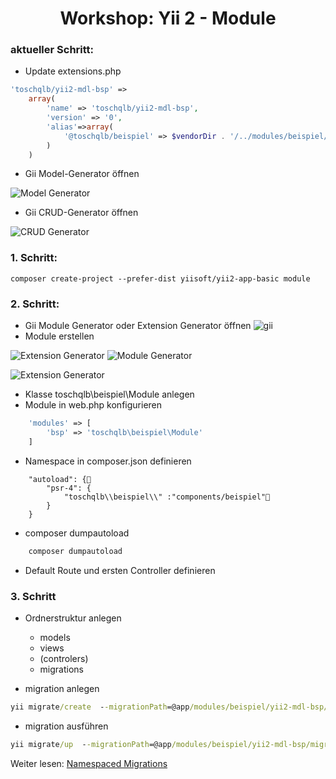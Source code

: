 <h1 align="center">Workshop: Yii 2 - Module</h1>

### aktueller Schritt:
- Update extensions.php
```php
'toschqlb/yii2-mdl-bsp' =>
    array(
        'name' => 'toschqlb/yii2-mdl-bsp',
        'version' => '0',
        'alias'=>array(
            '@toschqlb/beispiel' => $vendorDir . '/../modules/beispiel/yii2-mdl-bsp',
        )
    )
``` 
- Gii Model-Generator öffnen

![Model Generator](https://github.com/ToSchQLB/yii2_module_schulung/raw/master/images/05_mdl_gen.jpg)
- Gii CRUD-Generator öffnen

![CRUD Generator](https://github.com/ToSchQLB/yii2_module_schulung/raw/master/images/06_crud_gen.jpg)

### 1. Schritt:
```
composer create-project --prefer-dist yiisoft/yii2-app-basic module
```
### 2. Schritt:
- Gii Module Generator oder Extension Generator öffnen
![gii](https://github.com/ToSchQLB/yii2_module_schulung/raw/master/images/01_gii.jpg)
- Module erstellen

![Extension Generator](https://github.com/ToSchQLB/yii2_module_schulung/raw/master/images/02_ext_gen.jpg)
![Module Generator](https://github.com/ToSchQLB/yii2_module_schulung/raw/master/images/03_mdl_gen.jpg)


![Extension Generator](https://github.com/ToSchQLB/yii2_module_schulung/raw/master/images/04_mdl_gen_result.jpg)

- Klasse toschqlb\beispiel\Module anlegen
- Module in web.php konfigurieren

```php
    'modules' => [
        'bsp' => 'toschqlb\beispiel\Module'
    ]
```
- Namespace in composer.json definieren
```
    "autoload": {
        "psr-4": {
            "toschqlb\\beispiel\\" :"components/beispiel"
        }
    }
```
- composer dumpautoload
```cmd
    composer dumpautoload
```
- Default Route und ersten Controller definieren
### 3. Schritt
- Ordnerstruktur anlegen
    - models
    - views
    - (controlers)
    - migrations
    
- migration anlegen
```cmd
yii migrate/create  --migrationPath=@app/modules/beispiel/yii2-mdl-bsp/migrations create_user_table --fields="name:string,passwort:string,mail:string"
```
- migration ausführen
```cmd
yii migrate/up  --migrationPath=@app/modules/beispiel/yii2-mdl-bsp/migrations
```
Weiter lesen: [Namespaced Migrations](https://www.yiiframework.com/doc/guide/2.0/en/db-migrations#namespaced-migrations)

